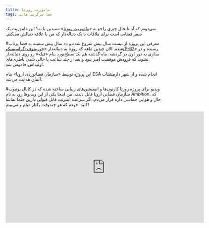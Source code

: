 ```yaml
---
title: ماموریت روزتا
tags: فضا سرگرمی هابی
---
```

نمی‌دونم که آیا تابحال چیزی راجع به ‫‫‫«[ماموریت روزِتا](http://fa.wikipedia.org/wiki/%D8%B1%D8%B2%D8%AA%D8%A7_(%D9%81%D8%B6%D8%A7%D9%BE%DB%8C%D9%85%D8%A7))» شنیدین یا نه؟ این ماموریت یک سفر فضایی است برای ملاقات با یک دنباله‌دار که من با علاقه دنبالش می‌کنم.

#معرفی
این پروژه از بیست سال پیش شروع شده و ده سال پیش سفینه به فضا پرتاب شده. الان چندین ماهه که روزِتا به دنباله‌دار «[چوریموف-گراسیمنکو/P-67](http://fa.wikipedia.org/wiki/%DB%B6%DB%B7_%D9%BE%DB%8C/%DA%86%D9%88%D8%B1%DB%8C%D9%88%D9%85%D9%88%D9%81-%DA%AF%D8%B1%D8%A7%D8%B3%DB%8C%D9%85%D9%86%DA%A9%D9%88)» رسیده و در مداری به دور اون در گردشه. ماه گذشته هم یک سطح‌نورد بنام «فیله» رو روی دنباله‌دار نشوند که فرودش موفقیت آمیز نبود و بعد از چند ساعت با خالی شدن باطری‌های اولیه‌اش خاموش شد.

این [پروژه](http://rosetta.esa.int/) توسط «سازمان فضانوردی اروپا» بنام ESA انجام شده و از شهر دارمِشتات آلمان هدایت می‌شه.

#ویدیو
 برای پروژه روزتا کارتون‌ها و انیمیشن‌های زیبایی ساخته شده که در کانال یوتیوب سازمان فضایی اروپا قابل دیدنه. من اینجا یکی از این ویدیوها رو، به نام *Ambition*، که حال و هوایی حماسی داره قرار می‌دم. اگر سرعت اینترنت قابل قبولی دارین حتما تماشا کنید. خودم که هر چندوقت یکبار میام و می‌بینم!


<iframe src="http://new.livestream.com/accounts/362/events/3544091/videos/66902310/player?autoPlay=false&height=360&mute=false&width=640" width="640" height="360" frameborder="0" scrolling="no"></iframe>
